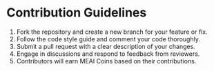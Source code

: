 # Contribution Guidelines

1. Fork the repository and create a new branch for your feature or fix.
2. Follow the code style guide and comment your code thoroughly.
3. Submit a pull request with a clear description of your changes.
4. Engage in discussions and respond to feedback from reviewers.
5. Contributors will earn MEAI Coins based on their contributions.
